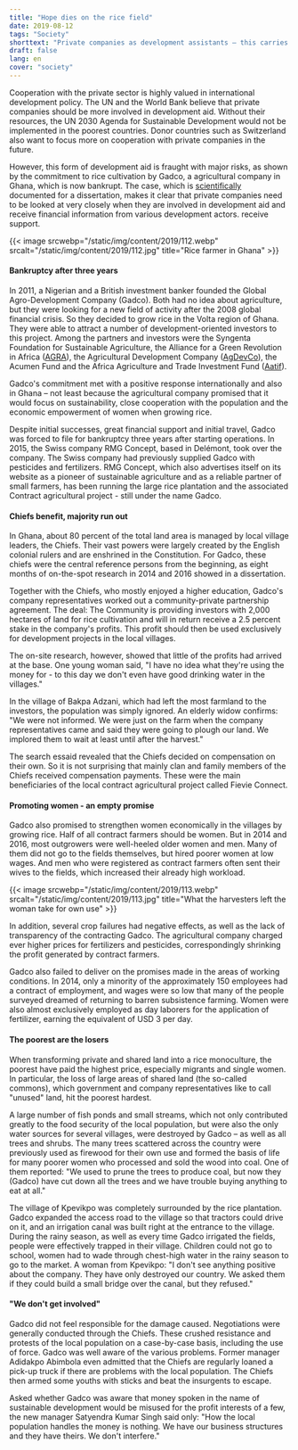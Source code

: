 ```yaml
---
title: "Hope dies on the rice field"
date: 2019-08-12
tags: "Society"
shorttext: "Private companies as development assistants – this carries great risks. Case study of a Swiss agricultural company in Ghana."
draft: false
lang: en
cover: "society"
---
```


Cooperation with the private sector is highly valued in international development policy. The UN and the World Bank believe that private companies should be more involved in development aid. Without their resources, the UN 2030 Agenda for Sustainable Development would not be implemented in the poorest countries. Donor countries such as Switzerland also want to focus more on cooperation with private companies in the future.

However, this form of development aid is fraught with major risks, as shown by the commitment to rice cultivation by Gadco, a agricultural company in Ghana, which is now bankrupt. The case, which is [scientifically](https://www.anthro.unibe.ch/ueber_uns/world_commons_week/index_ger.html "GHANA: Institutional change, gender and power relations. Case study of a ‘best practice’ large-scale land acquisition in Ghana.") documented for a dissertation, makes it clear that private companies need to be looked at very closely when they are involved in development aid and receive financial information from various development actors. receive support.

{{< image srcwebp="/static/img/content/2019/112.webp" srcalt="/static/img/content/2019/112.jpg" title="Rice farmer in Ghana" >}}

#### Bankruptcy after three years

In 2011, a Nigerian and a British investment banker founded the Global Agro-Development Company (Gadco). Both had no idea about agriculture, but they were looking for a new field of activity after the 2008 global financial crisis. So they decided to grow rice in the Volta region of Ghana. They were able to attract a number of development-oriented investors to this project. Among the partners and investors were the Syngenta Foundation for Sustainable Agriculture, the Alliance for a Green Revolution in Africa ([AGRA](https://en.wikipedia.org/wiki/Alliance_for_a_Green_Revolution_in_Africa "Alliance for a Green Revolution in Africa")), the Agricultural Development Company ([AgDevCo](https://en.wikipedia.org/wiki/AgDevCo "AgDevCo")), the Acumen Fund and the Africa Agriculture and Trade Investment Fund ([Aatif](https://www.aatif.lu/home.html "Africa Agriculture and Trade Investment Fund")).

Gadco's commitment met with a positive response internationally and also in Ghana – not least because the agricultural company promised that it would focus on sustainability, close cooperation with the population and the economic empowerment of women when growing rice.

Despite initial successes, great financial support and initial travel, Gadco was forced to file for bankruptcy three years after starting operations. In 2015, the Swiss company RMG Concept, based in Delémont, took over the company. The Swiss company had previously supplied Gadco with pesticides and fertilizers. RMG Concept, which also advertises itself on its website as a pioneer of sustainable agriculture and as a reliable partner of small farmers, has been running the large rice plantation and the associated Contract agricultural project - still under the name Gadco.

#### Chiefs benefit, majority run out

In Ghana, about 80 percent of the total land area is managed by local village leaders, the Chiefs. Their vast powers were largely created by the English colonial rulers and are enshrined in the Constitution. For Gadco, these chiefs were the central reference persons from the beginning, as eight months of on-the-spot research in 2014 and 2016 showed in a dissertation.

Together with the Chiefs, who mostly enjoyed a higher education, Gadco's company representatives worked out a community-private partnership agreement. The deal: The Community is providing investors with 2,000 hectares of land for rice cultivation and will in return receive a 2.5 percent stake in the company's profits. This profit should then be used exclusively for development projects in the local villages.

The on-site research, however, showed that little of the profits had arrived at the base. One young woman said, "I have no idea what they're using the money for - to this day we don't even have good drinking water in the villages."

In the village of Bakpa Adzani, which had left the most farmland to the investors, the population was simply ignored. An elderly widow confirms: "We were not informed. We were just on the farm when the company representatives came and said they were going to plough our land. We implored them to wait at least until after the harvest."

The search essaid revealed that the Chiefs decided on compensation on their own. So it is not surprising that mainly clan and family members of the Chiefs received compensation payments. These were the main beneficiaries of the local contract agricultural project called Fievie Connect.

#### Promoting women - an empty promise

Gadco also promised to strengthen women economically in the villages by growing rice. Half of all contract farmers should be women. But in 2014 and 2016, most outgrowers were well-heeled older women and men. Many of them did not go to the fields themselves, but hired poorer women at low wages. And men who were registered as contract farmers often sent their wives to the fields, which increased their already high workload.

{{< image srcwebp="/static/img/content/2019/113.webp" srcalt="/static/img/content/2019/113.jpg" title="What the harvesters left the woman take for own use" >}}

In addition, several crop failures had negative effects, as well as the lack of transparency of the contracting Gadco. The agricultural company charged ever higher prices for fertilizers and pesticides, correspondingly shrinking the profit generated by contract farmers. 

Gadco also failed to deliver on the promises made in the areas of working conditions. In 2014, only a minority of the approximately 150 employees had a contract of employment, and wages were so low that many of the people surveyed dreamed of returning to barren subsistence farming. Women were also almost exclusively employed as day laborers for the application of fertilizer, earning the equivalent of USD 3 per day.

#### The poorest are the losers

When transforming private and shared land into a rice monoculture, the poorest have paid the highest price, especially migrants and single women. In particular, the loss of large areas of shared land (the so-called commons), which government and company representatives like to call "unused" land, hit the poorest hardest.

A large number of fish ponds and small streams, which not only contributed greatly to the food security of the local population, but were also the only water sources for several villages, were destroyed by Gadco – as well as all trees and shrubs. The many trees scattered across the country were previously used as firewood for their own use and formed the basis of life for many poorer women who processed and sold the wood into coal. One of them reported: "We used to prune the trees to produce coal, but now they (Gadco) have cut down all the trees and we have trouble buying anything to eat at all."

The village of Kpevikpo was completely surrounded by the rice plantation. Gadco expanded the access road to the village so that tractors could drive on it, and an irrigation canal was built right at the entrance to the village. During the rainy season, as well as every time Gadco irrigated the fields, people were effectively trapped in their village. Children could not go to school, women had to wade through chest-high water in the rainy season to go to the market. A woman from Kpevikpo: "I don't see anything positive about the company. They have only destroyed our country. We asked them if they could build a small bridge over the canal, but they refused."

#### "We don't get involved"

Gadco did not feel responsible for the damage caused. Negotiations were generally conducted through the Chiefs. These crushed resistance and protests of the local population on a case-by-case basis, including the use of force. Gadco was well aware of the various problems. Former manager Adidakpo Abimbola even admitted that the Chiefs are regularly loaned a pick-up truck if there are problems with the local population. The Chiefs then armed some youths with sticks and beat the insurgents to escape.

Asked whether Gadco was aware that money spoken in the name of sustainable development would be misused for the profit interests of a few, the new manager Satyendra Kumar Singh said only: "How the local population handles the money is nothing. We have our business structures and they have theirs. We don't interfere."
